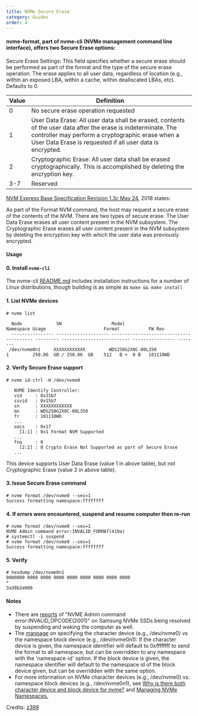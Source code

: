 ```yaml
---
title: NVMe Secure Erase 
category: Guides
order: 4
---
```

#### nvme-format, part of nvme-cli (NVMe management command line interface), offers two Secure Erase options:

Secure Erase Settings: This field specifies whether a secure erase should be performed as part of the format and the type of the secure erase operation. 
The erase applies to all user data, regardless of location (e.g., within an exposed LBA, within a cache, within deallocated LBAs, etc). Defaults to 0.



| Value | Definition                                                                                                           |
|-------|-----------------------------------------------------------------------------------------------------------------------|
| 0     | No secure erase operation requested                                                                                  |
| 1     | User Data Erase: All user data shall be erased, contents of the user data after the erase is indeterminate. The controller may perform a cryptographic erase when a User Data Erase is requested if all user data is encrypted. |
| 2     | Cryptographic Erase: All user data shall be erased cryptographically. This is accomplished by deleting the encryption key.|
| 3-7   | Reserved                                                                                                             |

[NVM Express Base Specification Revision 1.3c May 24](https://nvmexpress.org/wp-content/uploads/NVM-Express-1_3c-2018.05.24-Ratified.pdf), 2018 states:

As part of the Format NVM command, the host may request a secure erase of the contents of the NVM. 
There are two types of secure erase. The User Data Erase erases all user content present in the NVM subsystem. 
The Cryptographic Erase erases all user content present in the NVM subsystem by deleting the encryption key with which the user data was previously encrypted.

#### Usage

#### 0. Install ```nvme-cli```
The nvme-cli [README.md](https://github.com/linux-nvme/nvme-cli/blob/master/README.md) includes installation instructions for a number of Linux distributions,
though building is as simple as ```make && make install```

#### 1. List NVMe devices

    # nvme list

      Node             SN                   Model                                    Namespace Usage                      Format           FW Rev  
      ---------------- -------------------- ---------------------------------------- --------- -------------------------- ---------------- --------
     /dev/nvme0n1     XXXXXXXXXXXX         WDS250G2X0C-00L350                       1         250.06  GB / 250.06  GB    512   B +  0 B   101110WD

#### 2. Verify Secure Erase support
   
    # nvme id-ctrl -H /dev/nvme0
 
       NVME Identify Controller:
       vid     : 0x15b7
       ssvid   : 0x15b7
       sn      : XXXXXXXXXXXX        
       mn      : WDS250G2X0C-00L350                      
       fr      : 101110WD
       ...
       oacs    : 0x17
         [1:1] : 0x1 Format NVM Supported
       ...
       fna     : 0
         [2:2] : 0 Crypto Erase Not Supported as part of Secure Erase
       ...
      
      
  This device supports User Data Erase (value 1 in above table), but not Cryptographic Erase (value 2 in above table).


#### 3. Issue Secure Erase command

    # nvme format /dev/nvme0 --ses=1
    Success formatting namespace:ffffffff

#### 4. If errors were encountered, suspend and resume computer then re-run

    # nvme format /dev/nvme0 --ses=1
    NVME Admin command error:INVALID_FORMAT(410a)
    # systemctl -i suspend
    # nvme format /dev/nvme0 --ses=1
    Success formatting namespace:ffffffff

#### 5. Verify

    # hexdump /dev/nvme0n1
    0000000 0000 0000 0000 0000 0000 0000 0000 0000
    *
    3a38b2e000

#### Notes

- There are [reports](https://github.com/linux-nvme/nvme-cli/issues/84) of "NVME Admin command error:INVALID_OPCODE(2001)" on Samsung NVMe SSDs being resolved by suspending and waking the computer as well.
- The [manpage](http://manpages.ubuntu.com/manpages/bionic/en/man1/nvme-format.1.html) on specifying the character device (e.g., /dev/nvme0) vs the namespace block device (e.g., /dev/nvme0n1): If the character device is given,
  the namespace identifier will default to 0xffffffff to send the format to all namespace, but can be overridden to any namespace with the 'namespace-id' option.
  If the block device is given, the namespace identifier will default to the namespace id of the block device given, but can be overridden with the same option.
- For more information on NVMe character devices (e.g., /dev/nvme0) vs. namespace block devices (e.g., /dev/nvme0n1), see [Why is there both character device and
  block device for nvme?](https://serverfault.com/questions/892134/why-is-there-both-character-device-and-block-device-for-nvme) and [Managing NVMe Namespaces.](https://narasimhan-v.github.io/2020/06/12/Managing-NVMe-Namespaces.html)



Credits: [z399](https://github.com/z399)



